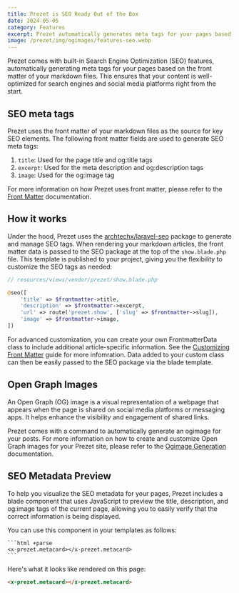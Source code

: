 ```yaml
---
title: Prezet is SEO Ready Out of the Box
date: 2024-05-05
category: Features
excerpt: Prezet automatically generates meta tags for your pages based on the front matter of your markdown files.
image: /prezet/img/ogimages/features-seo.webp
---
```


Prezet comes with built-in Search Engine Optimization (SEO) features, automatically generating meta tags for your pages based on the front matter of your markdown files. This ensures that your content is well-optimized for search engines and social media platforms right from the start.

## SEO meta tags

Prezet uses the front matter of your markdown files as the source for key SEO elements. The following front matter fields are used to generate SEO meta tags:

1. `title`: Used for the page title and og:title tags
2. `excerpt`: Used for the meta description and og:description tags
3. `image`: Used for the og:image tag

For more information on how Prezet uses front matter, please refer to the [Front Matter](frontmatter) documentation.

## How it works

Under the hood, Prezet uses the [archtechx/laravel-seo](https://github.com/archtechx/laravel-seo) package to generate and manage SEO tags. When rendering your markdown articles, the front matter data is passed to the SEO package at the top of the `show.blade.php` file. This template is published to your project, giving you the flexibility to customize the SEO tags as needed:

```php
// resources/views/vendor/prezet/show.blade.php

@seo([
    'title' => $frontmatter->title,
    'description' => $frontmatter->excerpt,
    'url' => route('prezet.show', ['slug' => $frontmatter->slug]),
    'image' => $frontmatter->image,
])
```

For advanced customization, you can create your own FrontmatterData class to include additional article-specific information. See the [Customizing Front Matter](/customize/frontmatter) guide for more infomration. Data added to your custom class can then be easily passed to the SEO package via the blade template.

## Open Graph Images

An Open Graph (OG) image is a visual representation of a webpage that appears when the page is shared on social media platforms or messaging apps. It helps enhance the visibility and engagement of shared links.

Prezet comes with a command to automatically generate an ogimage for your posts. For more information on how to create and customize Open Graph images for your Prezet site, please refer to the [Ogimage Generation](ogimage) documentation.

## SEO Metadata Preview

To help you visualize the SEO metadata for your pages, Prezet includes a blade component that uses JavaScript to preview the title, description, and og:image tags of the current page, allowing you to easily verify that the correct information is being displayed.

You can use this component in your templates as follows:

    ```html +parse
    <x-prezet.metacard></x-prezet.metacard>
    ```

Here's what it looks like rendered on this page:

```html +parse
<x-prezet.metacard></x-prezet.metacard>
```
